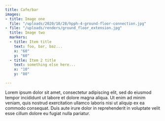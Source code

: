 ```yaml
---
title: Cafe/bar
images:
- title: Image one
  file: "/uploads/2020/10/28/hpph-4-ground-floor-connection.jpg"
- file: "/uploads/renders/ground_floor_extension.jpg"
  title: Image two
  markers:
  - title: Item title
    text: foo, bar, baz...
    x: "60"
    y: "60"
  - title: Item 2 title
    text: something else here...
    x: "10"
    y: "80"

---
```

Lorem ipsum dolor sit amet, consectetur adipiscing elit, sed do eiusmod tempor incididunt ut labore et dolore magna aliqua. Ut enim ad minim veniam, quis nostrud exercitation ullamco laboris nisi ut aliquip ex ea commodo consequat. Duis aute irure dolor in reprehenderit in voluptate velit esse cillum dolore eu fugiat nulla pariatur.